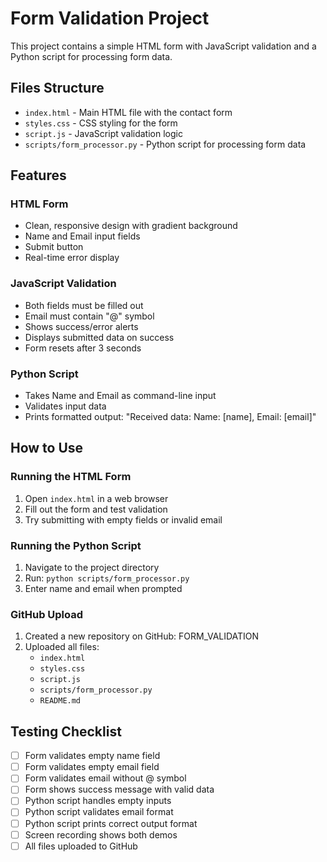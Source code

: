 # Form Validation Project

This project contains a simple HTML form with JavaScript validation and a Python script for processing form data.

## Files Structure

- `index.html` - Main HTML file with the contact form
- `styles.css` - CSS styling for the form
- `script.js` - JavaScript validation logic
- `scripts/form_processor.py` - Python script for processing form data

## Features

### HTML Form
- Clean, responsive design with gradient background
- Name and Email input fields
- Submit button
- Real-time error display

### JavaScript Validation
- Both fields must be filled out
- Email must contain "@" symbol
- Shows success/error alerts
- Displays submitted data on success
- Form resets after 3 seconds

### Python Script
- Takes Name and Email as command-line input
- Validates input data
- Prints formatted output: "Received data: Name: [name], Email: [email]"

## How to Use

### Running the HTML Form
1. Open `index.html` in a web browser
2. Fill out the form and test validation
3. Try submitting with empty fields or invalid email

### Running the Python Script
1. Navigate to the project directory
2. Run: `python scripts/form_processor.py`
3. Enter name and email when prompted


### GitHub Upload
1. Created a new repository on GitHub: FORM_VALIDATION
2. Uploaded all files:
   - `index.html`
   - `styles.css` 
   - `script.js`
   - `scripts/form_processor.py`
   - `README.md`
  
## Testing Checklist

- [ ] Form validates empty name field
- [ ] Form validates empty email field  
- [ ] Form validates email without @ symbol
- [ ] Form shows success message with valid data
- [ ] Python script handles empty inputs
- [ ] Python script validates email format
- [ ] Python script prints correct output format
- [ ] Screen recording shows both demos
- [ ] All files uploaded to GitHub
